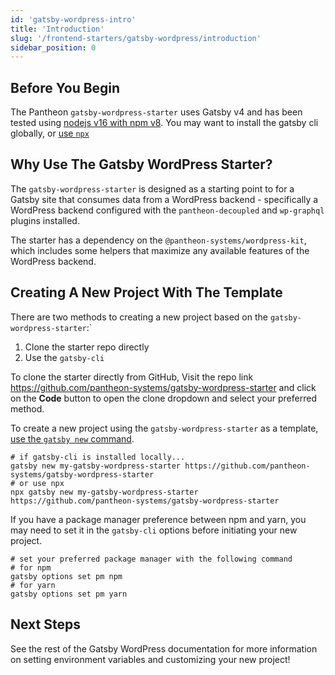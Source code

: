 ```yaml
---
id: 'gatsby-wordpress-intro'
title: 'Introduction'
slug: '/frontend-starters/gatsby-wordpress/introduction'
sidebar_position: 0
---
```


## Before You Begin

The Pantheon `gatsby-wordpress-starter` uses Gatsby v4 and has been tested using
[nodejs v16 with npm v8](https://nodejs.org/en/download/). You may want to
install the gatsby cli globally, or
[use `npx`](https://www.npmjs.com/package/npx)

## Why Use The Gatsby WordPress Starter?

The `gatsby-wordpress-starter` is designed as a starting point to for a Gatsby
site that consumes data from a WordPress backend - specifically a WordPress
backend configured with the `pantheon-decoupled` and `wp-graphql` plugins
installed.

The starter has a dependency on the `@pantheon-systems/wordpress-kit`, which
includes some helpers that maximize any available features of the WordPress
backend.

## Creating A New Project With The Template

There are two methods to creating a new project based on the
`gatsby-wordpress-starter`:`

1. Clone the starter repo directly
2. Use the `gatsby-cli`

To clone the starter directly from GitHub, Visit the repo link
https://github.com/pantheon-systems/gatsby-wordpress-starter and click on the
**Code** button to open the clone dropdown and select your preferred method.

To create a new project using the `gatsby-wordpress-starter` as a template,
[use the `gatsby new` command](https://www.gatsbyjs.com/docs/reference/gatsby-cli/#creating-a-site-from-a-starter).

```shell
# if gatsby-cli is installed locally...
gatsby new my-gatsby-wordpress-starter https://github.com/pantheon-systems/gatsby-wordpress-starter
# or use npx
npx gatsby new my-gatsby-wordpress-starter https://github.com/pantheon-systems/gatsby-wordpress-starter
```

If you have a package manager preference between npm and yarn, you may need to
set it in the `gatsby-cli` options before initiating your new project.

```shell
# set your preferred package manager with the following command
# for npm
gatsby options set pm npm
# for yarn
gatsby options set pm yarn
```

## Next Steps

See the rest of the Gatsby WordPress documentation for more information on
setting environment variables and customizing your new project!
